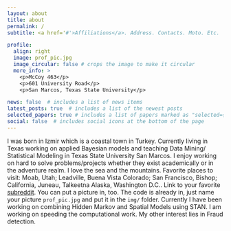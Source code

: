 ```yaml
---
layout: about
title: about
permalink: /
subtitle: <a href='#'>Affiliations</a>. Address. Contacts. Moto. Etc.

profile:
  align: right
  image: prof_pic.jpg
  image_circular: false # crops the image to make it circular
  more_info: >
    <p>McCoy 463</p>
    <p>601 University Road</p>
    <p>San Marcos, Texas State University</p>

news: false  # includes a list of news items
latest_posts: true  # includes a list of the newest posts
selected_papers: true # includes a list of papers marked as "selected={true}"
social: false  # includes social icons at the bottom of the page
---
```


I was born in Izmir which is a coastal town in Turkey. Currently living in Texas working on applied Bayesian models and teaching Data Mining/ Statistical Modeling in Texas State University San Marcos. I enjoy working on hard to solve problems/projects whether they exist academically or in the adventure realm. I love the sea and the mountains. Favorite places to visit: Moab, Utah; Leadville, Buena Vista Colorado; San Francisco, Bishop; California, Juneau, Talkeetna Alaska, Washington D.C..  Link to your favorite [subreddit](http://reddit.com). You can put a picture in, too. The code is already in, just name your picture `prof_pic.jpg` and put it in the `img/` folder.
Currently I have been working on combining Hidden Markov and Spatial Models using STAN. I am working on speeding the computational work. My other interest lies in Fraud detection. 
